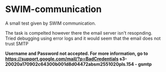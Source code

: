# SWIM-communication

A small test given by SWIM communication.

The task is compelted however there the email server isn't resopnding.
Tried debugging using error logs and it would seem that the email does not trust SMTP 

**Username and Password not accepted. For more information, go to<EOL> https://support.google.com/mail/?p=BadCredentials s3-20020a170902c64300b001d8d04472absm2551020pls.154 - gsmtp<EOL>**
